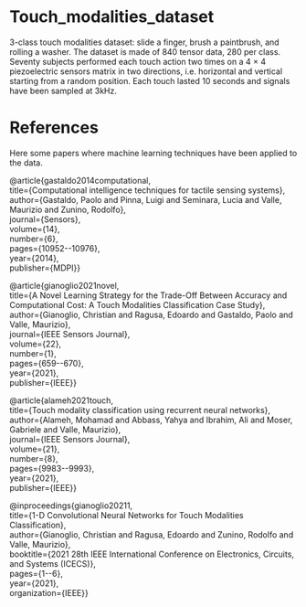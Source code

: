 # Touch_modalities_dataset
3-class touch modalities dataset: slide a finger, brush a paintbrush, and rolling a washer. The dataset is made of 840 tensor data, 280 per class. Seventy subjects performed each touch action two times on a 4 × 4 piezoelectric sensors matrix in two directions, i.e. horizontal and vertical starting from a random position. Each touch lasted 10 seconds and signals have been sampled at 3kHz.



# References
Here some papers where  machine learning techniques have been applied to the data.

@article{gastaldo2014computational,  
  title={Computational intelligence techniques for tactile sensing systems},  
  author={Gastaldo, Paolo and Pinna, Luigi and Seminara, Lucia and Valle, Maurizio and Zunino, Rodolfo},  
  journal={Sensors},  
  volume={14},  
  number={6},  
  pages={10952--10976},  
  year={2014},  
  publisher={MDPI}}

@article{gianoglio2021novel,  
  title={A Novel Learning Strategy for the Trade-Off Between Accuracy and Computational Cost: A Touch Modalities Classification Case Study},  
  author={Gianoglio, Christian and Ragusa, Edoardo and Gastaldo, Paolo and Valle, Maurizio},  
  journal={IEEE Sensors Journal},  
  volume={22},  
  number={1},  
  pages={659--670},  
  year={2021},  
  publisher={IEEE}}

@article{alameh2021touch,  
  title={Touch modality classification using recurrent neural networks},  
  author={Alameh, Mohamad and Abbass, Yahya and Ibrahim, Ali and Moser, Gabriele and Valle, Maurizio},  
  journal={IEEE Sensors Journal},  
  volume={21},  
  number={8},  
  pages={9983--9993},  
  year={2021},  
  publisher={IEEE}}

@inproceedings{gianoglio20211,  
  title={1-D Convolutional Neural Networks for Touch Modalities Classification},  
  author={Gianoglio, Christian and Ragusa, Edoardo and Zunino, Rodolfo and Valle, Maurizio},  
  booktitle={2021 28th IEEE International Conference on Electronics, Circuits, and Systems (ICECS)},  
  pages={1--6},  
  year={2021},  
  organization={IEEE}}

